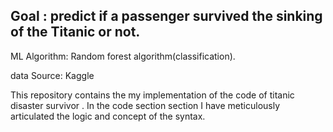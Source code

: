 

## Goal :  predict if a passenger survived the sinking of the Titanic or not.

ML Algorithm: Random forest algorithm(classification).

data Source: Kaggle

This repository contains the my implementation of the code of titanic disaster survivor . In the code section section I have meticulously articulated the logic and concept of the syntax.

